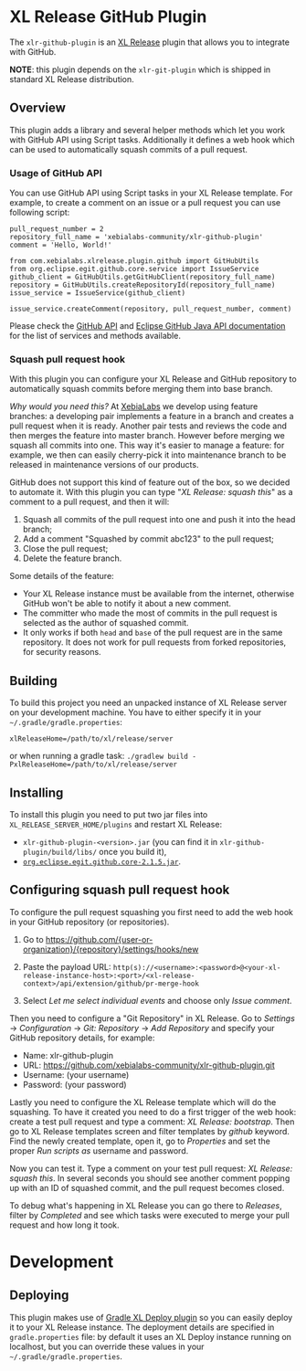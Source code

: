 # XL Release GitHub Plugin #

The `xlr-github-plugin` is an [XL Release](https://docs.xebialabs.com/xl-release/index.html) plugin that allows you to integrate with GitHub.

**NOTE**: this plugin depends on the `xlr-git-plugin` which is shipped in standard XL Release distribution.


## Overview ##

This plugin adds a library and several helper methods which let you work with GitHub API using Script tasks. Additionally it defines a web hook which can be used to automatically squash commits of a pull request.

### Usage of GitHub API ###

You can use GitHub API using Script tasks in your XL Release template. For example, to create a comment on an issue or a pull request you can use following script:

    pull_request_number = 2
    repository_full_name = 'xebialabs-community/xlr-github-plugin'
    comment = 'Hello, World!'

    from com.xebialabs.xlrelease.plugin.github import GitHubUtils
    from org.eclipse.egit.github.core.service import IssueService
    github_client = GitHubUtils.getGitHubClient(repository_full_name)
    repository = GitHubUtils.createRepositoryId(repository_full_name)
    issue_service = IssueService(github_client)

    issue_service.createComment(repository, pull_request_number, comment)

Please check the [GitHub API](https://developer.github.com/v3/) and [Eclipse GitHub Java API documentation](https://github.com/eclipse/egit-github/blob/master/org.eclipse.egit.github.core/README.md) for the list of services and methods available.

### Squash pull request hook ###

With this plugin you can configure your XL Release and GitHub repository to automatically squash commits before merging them into base branch.

*Why would you need this?* At [XebiaLabs](http://www.xebialabs.com) we develop using feature branches: a developing pair implements a feature in a branch and creates a pull request when it is ready. Another pair tests and reviews the code and then merges the feature into master branch. However before merging we squash all commits into one. This way it's easier to manage a feature: for example, we then can easily cherry-pick it into maintenance branch to be released in maintenance versions of our products.

GitHub does not support this kind of feature out of the box, so we decided to automate it. With this plugin you can type "*XL Release: squash this*" as a comment to a pull request, and then it will:

1. Squash all commits of the pull request into one and push it into the head branch;
2. Add a comment "Squashed by commit abc123" to the pull request;
3. Close the pull request;
4. Delete the feature branch.

Some details of the feature:

* Your XL Release instance must be available from the internet, otherwise GitHub won't be able to notify it about a new comment.
* The committer who made the most of commits in the pull request is selected as the author of squashed commit.
* It only works if both `head` and `base` of the pull request are in the same repository. It does not work for pull requests from forked repositories, for security reasons.


## Building ##

To build this project you need an unpacked instance of XL Release server on your development machine. You have to either specify it in your `~/.gradle/gradle.properties`:

    xlReleaseHome=/path/to/xl/release/server

or when running a gradle task: `./gradlew build -PxlReleaseHome=/path/to/xl/release/server`


## Installing ##

To install this plugin you need to put two jar files into `XL_RELEASE_SERVER_HOME/plugins` and restart XL Release:

* `xlr-github-plugin-<version>.jar` (you can find it in `xlr-github-plugin/build/libs/` once you build it),
* [`org.eclipse.egit.github.core-2.1.5.jar`](http://central.maven.org/maven2/org/eclipse/mylyn/github/org.eclipse.egit.github.core/2.1.5/org.eclipse.egit.github.core-2.1.5.jar).


## Configuring squash pull request hook ##

To configure the pull request squashing you first need to add the web hook in your GitHub repository (or repositories).

1. Go to https://github.com/{user-or-organization}/{repository}/settings/hooks/new
2. Paste the payload URL: `http(s)://<username>:<password>@<your-xl-release-instance-host>:<port>/<xl-release-context>/api/extension/github/pr-merge-hook`

3. Select *Let me select individual events* and choose only *Issue comment*.

Then you need to configure a "Git Repository" in XL Release. Go to _Settings_ -> _Configuration_ -> _Git: Repository_ -> _Add Repository_ and specify your GitHub repository details, for example:

* Name: xlr-github-plugin
* URL: https://github.com/xebialabs-community/xlr-github-plugin.git
* Username: (your username)
* Password: (your password)

Lastly you need to configure the XL Release template which will do the squashing. To have it created you need to do a first trigger of the web hook: create a test pull request and type a comment: *XL Release: bootstrap*. Then go to XL Release templates screen and filter templates by *github* keyword. Find the newly created template, open it, go to *Properties* and set the proper *Run scripts as* username and password.

Now you can test it. Type a comment on your test pull request: *XL Release: squash this*. In several seconds you should see another comment popping up with an ID of squashed commit, and the pull request becomes closed.

To debug what's happening in XL Release you can go there to *Releases*, filter by *Completed* and see which tasks were executed to merge your pull request and how long it took.


# Development #

## Deploying ##

This plugin makes use of [Gradle XL Deploy plugin](https://github.com/xebialabs-community/gradle-xld-plugin) so you can easily deploy it to your XL Release instance. The deployment details are specified in `gradle.properties` file: by default it uses an XL Deploy instance running on localhost, but you can override these values in your `~/.gradle/gradle.properties`.
